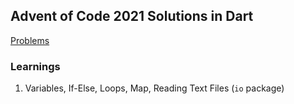 ## Advent of Code 2021 Solutions in Dart

[Problems](https://adventofcode.com/2021)

### Learnings

1. Variables, If-Else, Loops, Map, Reading Text Files (`io` package)
